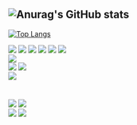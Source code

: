 ![Anurag's GitHub stats](https://github-readme-stats.vercel.app/api?username=Park-jun-seo&show_icons=true&theme=default)
----------------
[![Top Langs](https://github-readme-stats.vercel.app/api/top-langs/?username=Park-jun-seo&layout=compact)](https://github.com/Park-jun-seo/github-readme-stats)
<div align="left">
	<img src="https://img.shields.io/badge/Windows-0078D6?style=for-the-badge&logo=Windows&logoColor=white" />
	<img src="https://img.shields.io/badge/Linux-FCC624?style=for-the-badge&logo=Linux&logoColor=white" />
  	<img src="https://img.shields.io/badge/Ubuntu_20.04LTS-E95420?style=for-the-badge&logo=Ubuntu&logoColor=white" />
  	<img src="https://img.shields.io/badge/ROS_noetic-22314E?style=for-the-badge&logo=ros&logoColor=white" />
	<img src="https://img.shields.io/badge/Qt-41CD52?style=for-the-badge&logo=Qt&logoColor=white" />
	<img src="https://img.shields.io/badge/Arduino-00979D?style=for-the-badge&logo=arduino&logoColor=white" />
</div>
<div align="left">
  	<img src="https://img.shields.io/badge/Visual Studio Code-007ACC?style=for-the-badge&logo=Visual Studio Code&logoColor=white" />

</div>
<div align="left">
  	<img src="https://img.shields.io/badge/Python-3776AB?style=for-the-badge&logo=Python&logoColor=white" />
  	<img src="https://img.shields.io/badge/C++-00599C?style=for-the-badge&logo=C++&logoColor=white" />
</div>
</div>
<div align="left">
  	<img src="https://img.shields.io/badge/Autodesk-0696D7?style=for-the-badge&logo=Autodesk&logoColor=white" />
</div>

#

<div align="left">
  	<img src="https://img.shields.io/badge/Hyundai AVANTE-002C5F?style=for-the-badge&logo=Hyundai&logoColor=white" />
	<img src="https://img.shields.io/badge/Samsung Laptop-1428A0?style=for-the-badge&logo=Samsung&logoColor=white" />
</div>
<div align="left">
  	<img src="https://img.shields.io/badge/YouTube-FF0000?style=for-the-badge&logo=YouTube&logoColor=white" />
	<img src="https://img.shields.io/badge/YouTube Music-FF0000?style=for-the-badge&logo=YouTube Music&logoColor=white" />
</div>

